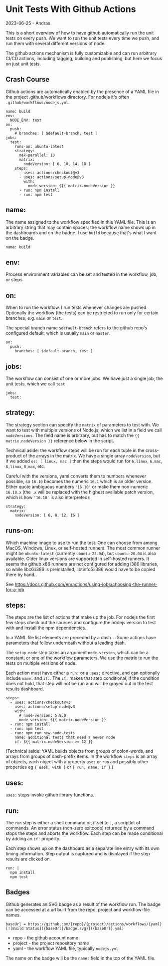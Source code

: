 # Unit Tests With Github Actions

2023-06-25 - Andras

This is a short overview of how to have github automatically run the unit tests on every push.
We want to run the unit tests every time we push, and run them with several different versions of
node.

The github actions mechanism is fully customizable and can run arbitrary CI/CD actions, including
tagging, building and publishing, but here we focus on just unit tests.

## Crash Course

Github actions are automatically enabled by the presence of a YAML file in the project
.github/workflows directory.  For nodejs it's often `.github/workflows/nodejs.yml`.

    name: build
    env:
      NODE_ENV: test
    on:
      push:
        # branches: [ $default-branch, test ]
    jobs:
      test:
        runs-on: ubuntu-latest
        strategy:
          max-parallel: 10
          matrix:
            nodeVersion: [ 6, 10, 14, 18 ]
        steps:
          - uses: actions/checkout@v3
          - uses: actions/setup-node@v3
            with:
              node-version: ${{ matrix.nodeVersion }}
          - run: npm install
          - run: npm test

## name:

The name assigned to the workflow specified in this YAML file.  This is an arbitrary string that may
contain spaces; the workflow name shows up in the dashboards and on the badge.  I use `build`
because that's what I want on the badge.

    name: build

## env:

Process environment variables can be set and tested in the workflow, job, or steps.

## on:

When to run the workflow.  I run tests whenever changes are pushed.  Optionally the workflow (the
tests) can be restricted to run only for certain branches, e.g. `main` or `test`.

The special branch name `$default-branch` refers to the github repo's configured default, which is
usually `main` or `master`.

    on:
      push:
        branches: [ $default-branch, test ]

## jobs:

The workflow can consist of one or more jobs.  We have just a single job, the unit tests, which we
call `test`

    jobs:
      test:

## strategy:

The strategy section can specify the `matrix` of parameters to test with.  We want to test with
multiple versions of Node.js, which we list in a field we call `nodeVersions`.  The field name is
arbitrary, but has to match the `{{ matrix.nodeVersion }}` reference below in the script.

Technical aside: the workflow steps will be run for each tuple in the cross-product of the arrays
in the matrix.  We have a single array `nodeVersion`, but if we added `os: [ linux, mac ]` then the
steps would run for `6,linux`, `6,mac`, `8,linux`, `8,mac`, etc.

Careful with the versions, yaml converts them to numbers whenever possible, so `16.10` becomes the
numeric `16.1` which is an older version.  Either quote ambiguous numbers `'16.10'` or make them
non-numeric `16.10.x` (the `.x` will be replaced with the highest available patch version, which
is how `'16.10'` is also interpreted):

    strategy:
      matrix:
        nodeVersion: [ 6, 8, 12, 16 ]

## runs-on:

Which machine image to use to run the test.  One can choose from among MacOS, Windows, Linux, or
self-hosted runners.  The most common runner might be `ubuntu-latest` (currently `ubuntu-22.04`),
but `ubuntu-20.04` is also available.  Older linux versions are supported in self-hosted runners.
It seems the github x86 runners are not configured for adding i386 libraries, so while libc6:i386 is
preinstalled, libtinfo5:i386 would have to be copied there by hand..

See https://docs.github.com/en/actions/using-jobs/choosing-the-runner-for-a-job

## steps:

The steps are the list of actions that make up the job.  For nodejs the first few steps check out
the sources and configure the nodejs version to test with and install the npm dependencies.

In a YAML file list elements are preceded by a dash `-`.  Some actions have parameters that follow
underneath without a leading dash.

The `setup-node` step takes an argument `node-version`, which can be a constant, or one of the
workflow parameters.  We use the matrix to run the tests on multiple versions of node.

Each action must have either a `run:` or a `uses:` directive, and can optionally include `name:`
and `if:`.  The `if:` makes that step conditional; if the condition does not hold, that step
will not be run and will be grayed out in the test results dashboard.

    steps:
      - uses: actions/checkout@v3
      - uses: actions/setup-node@v3
        with:
          # node-version: 5.8.0
          node-version: ${{ matrix.nodeVersion }}
      - run: npm install
      - run: npm test
      - run: npm run new-node-tests
        name: additional tests that need a newer node
        if: ${{ matrix.nodeVersion >= 12 }}

(Technical aside:  YAML builds objects from groups of colon-words, and arrays from groups of
dash-prefix items.  In the workflow `steps` is an array of objects, each object with a property
`uses` or `run` and possibly other properties eg `{ uses, with }` or `{ run, name, if }`.)

## uses:

`uses:` steps invoke github library functions.

## run:

The `run` step is either a shell command or, if set to `|`, a scriptlet of commands.  An error
status (non-zero exitcode) returned by a command stops the steps and aborts the workflow.  Each
step can be made conditional by adding an `if:` property.

Each step shows up on the dashboard as a separate line entry with its own timing information.
Step output is captured and is displayed if the step results are clicked on.

    run: |
      npm install
      npm test

## Badges

Github generates an SVG badge as a result of the workflow run.  The badge can be accessed at a url
built from the repo, project and workflow-file names.

    baseUrl = https://github.com/{repo}/{project}/actions/workflows/{yaml}
    [![Build Status]({baseUrl}/badge.svg)]({baseUrl}.yml)

* repo - the github account name
* project - the project repository name
* yaml - the workflow YAML file, typically `nodejs.yml`

The name on the badge will be the `name:` field in the top of the YAML file.
